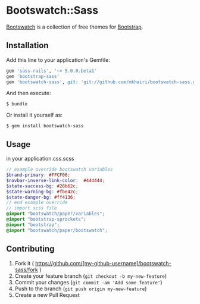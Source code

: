 # Bootswatch::Sass

[Bootswatch](http://bootswatch.com) is a collection of free themes for [Bootstrap](http://getbootstrap.com/). 

## Installation

Add this line to your application's Gemfile:

```ruby
gem 'sass-rails', '~> 5.0.0.beta1'
gem 'bootstrap-sass'
gem 'bootswatch-sass', git: 'git://github.com/mkhairi/bootswatch-sass.git'
```

And then execute:

    $ bundle

Or install it yourself as:

    $ gem install bootswatch-sass

## Usage

in your application.css.scss
```scss
// example override bootswatch variables
$brand-primary: #FFCF06;
$navbar-inverse-link-color:  #444444;
$state-success-bg: #28b62c;
$state-warning-bg: #fbe42c;
$state-danger-bg: #ff4136;
// end example override
// import scss file
@import "bootswatch/paper/variables";
@import "bootstrap-sprockets";
@import "bootstrap";
@import "bootswatch/paper/bootswatch";
```

## Contributing

1. Fork it ( https://github.com/[my-github-username]/bootswatch-sass/fork )
2. Create your feature branch (`git checkout -b my-new-feature`)
3. Commit your changes (`git commit -am 'Add some feature'`)
4. Push to the branch (`git push origin my-new-feature`)
5. Create a new Pull Request

